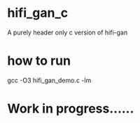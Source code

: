 # hifi_gan_c
A purely header only c version of hifi-gan

# how to run
gcc -O3 hifi_gan_demo.c -lm


# Work in progress......
